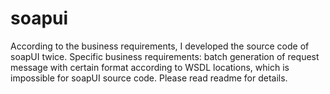 # soapui
According to the business requirements, I developed the source code of soapUI twice. Specific business requirements: batch generation of request message with certain format according to WSDL locations, which is impossible for soapUI source code. Please read readme for details.
